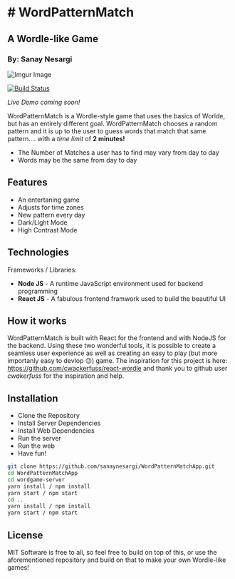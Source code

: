 # # **WordPatternMatch**
## A Wordle-like Game
### By: Sanay Nesargi

![Imgur Image](https://i.imgur.com/AazT6A2.png)

[![Build Status](https://travis-ci.org/joemccann/dillinger.svg?branch=master)](https://travis-ci.org/joemccann/dillinger)

*Live Demo coming soon!*

WordPatternMatch is a Wordle-style game that uses the basics of Worlde, but has an entirely different goal. WordPatternMatch chooses a random pattern and it is up to the user to guess words that match that same pattern.... with a *time limit* of **2 minutes!**

- The Number of Matches a user has to find may vary from day to day
- Words may be the same from day to day

## Features

- An entertaning game
- Adjusts for time zones
- New pattern every day
- Dark/Light Mode
- High Contrast Mode

## Technologies

Frameworks / Libraries:

- **Node JS** - A runtime JavaScript environment used for backend programming
- **React JS** - A fabulous frontend framwork used to build the beautiful UI

## How it works

WordPatternMatch is built with React for the frontend and with NodeJS for the backend.
Using these two wonderful tools, it is possible to create a seamless user experience as well
as creating an easy to play (but more importanly easy to devlop 😉) game. The inspiration for this project is here: https://github.com/cwackerfuss/react-wordle and thank you to github user *cwakerfuss* for the inspiration and help.

## Installation

- Clone the Repository
- Install Server Dependencies
- Install Web Dependencies
- Run the server
- Run the web
- Have fun!

```sh
git clone https://github.com/sanaynesargi/WordPatternMatchApp.git
cd WordPatternMatchApp
cd wordgame-server
yarn install / npm install
yarn start / npm start
cd ..
yarn install / npm install
yarn start / npm start
```


## License

MIT
Software is free to all, so feel free to build on top of this, or use the aforementioned
repository and build on that to make your own Wordle-like games!
